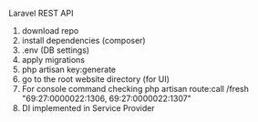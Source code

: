 Laravel REST API

1. download repo
2. install dependencies (composer)
3. .env (DB settings)
4. apply migrations
5. php artisan key:generate
6. go to the root website directory (for UI)
7. For console command checking
php artisan route:call /fresh "69:27:0000022:1306, 69:27:0000022:1307"
8. DI implemented in Service Provider
